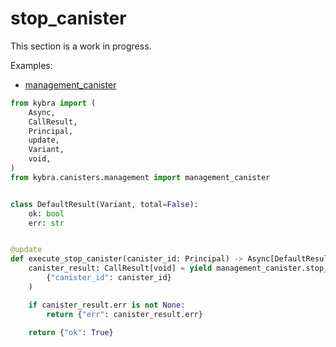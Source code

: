 # stop_canister

This section is a work in progress.

Examples:

-   [management_canister](https://github.com/demergent-labs/kybra/tree/main/examples/management_canister)

```python
from kybra import (
    Async,
    CallResult,
    Principal,
    update,
    Variant,
    void,
)
from kybra.canisters.management import management_canister


class DefaultResult(Variant, total=False):
    ok: bool
    err: str


@update
def execute_stop_canister(canister_id: Principal) -> Async[DefaultResult]:
    canister_result: CallResult[void] = yield management_canister.stop_canister(
        {"canister_id": canister_id}
    )

    if canister_result.err is not None:
        return {"err": canister_result.err}

    return {"ok": True}
```
